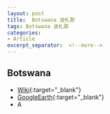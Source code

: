 ```yaml
---
layout: post
title:  Botswana 波札那
tags: Botswana 波札那 
categories:
- Article
excerpt_separator:  <!--more-->
---
```

## Botswana 
- [Wiki](https://zh.wikipedia.org/w/index.php?search=Botswana "Wiki"){:target="_blank"} 
- [GoogleEarth](https://earth.google.com/web/search/Botswana "GoogleEarth"){:target="_blank"} 
- A 

